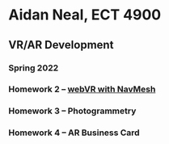 # Aidan Neal, ECT 4900
## VR/AR Development
### Spring 2022
### Homework 2 – <a href= "https://github.com/aidansneal/NealECT4900/tree/main/NealHW2"> webVR with NavMesh  </a>
### Homework 3 – Photogrammetry
### Homework 4 – AR Business Card
